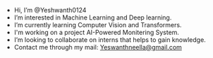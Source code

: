 -  Hi, I’m @Yeshwanth0124
-  I’m interested in Machine Learning and Deep learning.
-  I’m currently learning Computer Vision and Transformers.
-  I'm working on a project AI-Powered Monitering System.
-  I’m looking to collaborate on interns that helps to gain knowledge.
-  Contact me through my mail: Yeswanthneella@gmail.com
